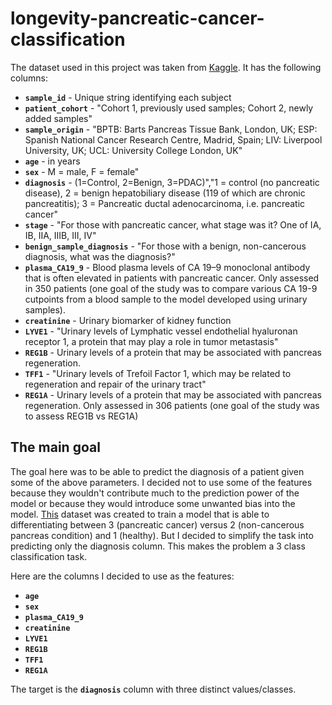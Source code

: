 # longevity-pancreatic-cancer-classification

The dataset used in this project was taken from [Kaggle][dataset-link].
It has the following columns:

- **`sample_id`** - Unique string identifying each subject
- **`patient_cohort`** - "Cohort 1,  previously used samples; Cohort 2, newly added samples"
- **`sample_origin`** - "BPTB: Barts Pancreas Tissue Bank, London, UK; ESP: Spanish National Cancer Research Centre, Madrid, Spain; LIV: Liverpool University, UK; UCL: University College London, UK"
- **`age`** - in years
- **`sex`** - M = male, F = female"
- **`diagnosis`** - (1=Control, 2=Benign, 3=PDAC)","1 = control (no pancreatic disease), 2 = benign hepatobiliary disease (119 of which are chronic pancreatitis); 3 = Pancreatic ductal adenocarcinoma, i.e. pancreatic cancer"
- **`stage`** - "For those with pancreatic cancer, what stage was it? One of IA, IB, IIA, IIIB, III, IV"
- **`benign_sample_diagnosis`** - "For those with a benign, non-cancerous diagnosis, what was the diagnosis?"
- **`plasma_CA19_9`** - Blood plasma levels of CA 19–9 monoclonal antibody that is often elevated in patients with pancreatic cancer. Only assessed in 350 patients (one goal of the study was to compare various CA 19-9 cutpoints from a blood sample to the model developed using urinary samples).
- **`creatinine`** - Urinary biomarker of kidney function
- **`LYVE1`** - "Urinary levels of Lymphatic vessel endothelial hyaluronan receptor 1, a protein that may play a role in tumor metastasis"
- **`REG1B`** - Urinary levels of a protein that may be associated with pancreas regeneration.
- **`TFF1`** - "Urinary levels of Trefoil Factor 1, which may be related to regeneration and repair of the urinary tract"
- **`REG1A`** - Urinary levels of a protein that may be associated with pancreas regeneration. Only assessed in 306 patients (one goal of the study was to assess REG1B vs REG1A)

## The main goal

The goal here was to be able to predict the diagnosis of a patient given some of the above parameters. I decided not to use some of the features because they wouldn't contribute much to the prediction power of the model or because they would introduce some unwanted bias into the model.
[This][dataset-link] dataset was created to train a model that is able to differentiating between 3 (pancreatic cancer) versus 2 (non-cancerous pancreas condition) and 1 (healthy). But I decided to simplify the task into predicting only the diagnosis column. This makes the problem a 3 class classification task.

Here are the columns I decided to use as the features:

- **`age`**
- **`sex`**
- **`plasma_CA19_9`**
- **`creatinine`**
- **`LYVE1`**
- **`REG1B`**
- **`TFF1`**
- **`REG1A`**

The target is the **`diagnosis`** column with three distinct values/classes.

[dataset-link]: https://www.kaggle.com/datasets/johnjdavisiv/urinary-biomarkers-for-pancreatic-cancer?select=Debernardi+et+al+2020+documentation.csv
